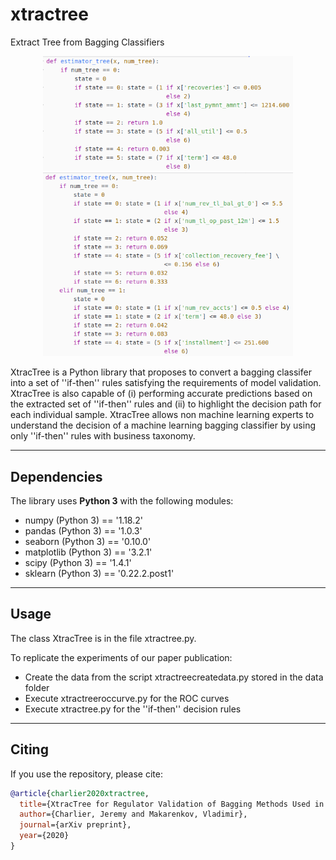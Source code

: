 # xtractree
Extract Tree from Bagging Classifiers

<p align="middle">
  <img src="https://github.com/dagrate/xtractree/blob/master/plots/gitdt.png" width="400"/>       
  <img src="https://github.com/dagrate/xtractree/blob/master/plots/gitrf.png" width="400"/>
</p>

XtracTree is a Python library that proposes to convert a bagging classifer into a set of ''if-then'' rules satisfying the requirements of model validation. XtracTree is also capable of (i) performing accurate predictions based on the extracted set of ''if-then'' rules and (ii) to highlight the decision path for each individual sample. XtracTree allows non machine learning experts to understand the decision of a machine learning bagging classifier by using only ''if-then'' rules with business taxonomy.

----------------------------

## Dependencies

The library uses **Python 3** with the following modules:
- numpy (Python 3) == '1.18.2'
- pandas (Python 3) == '1.0.3'
- seaborn (Python 3) == '0.10.0'
- matplotlib (Python 3) == '3.2.1'
- scipy (Python 3) == '1.4.1'
- sklearn (Python 3) == '0.22.2.post1'

----------------------------

## Usage

The class XtracTree is in the file xtractree.py. <br>

To replicate the experiments of our paper publication:
- Create the data from the script xtractreecreatedata.py stored in the data folder
- Execute xtractreeroccurve.py for the ROC curves
- Execute xtractree.py for the ''if-then'' decision rules

----------------------------

## Citing

If you use the repository, please cite:

```bibtex
@article{charlier2020xtractree,
  title={XtracTree for Regulator Validation of Bagging Methods Used in Retail Banking},
  author={Charlier, Jeremy and Makarenkov, Vladimir},
  journal={arXiv preprint},
  year={2020}
}
```
